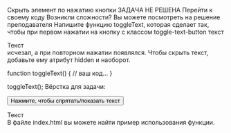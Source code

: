Скрыть элемент по нажатию кнопки
ЗАДАЧА НЕ РЕШЕНА
Перейти к своему коду
Возникли сложности? Вы можете посмотреть на решение преподавателя
Напишите функцию toggleText, которая сделает так, чтобы при первом нажатии на кнопку с классом toggle-text-button текст <div id="text">Текст</div> исчезал, а при повторном нажатии появлялся. Чтобы скрыть текст, добавьте ему атрибут hidden и наоборот.

function toggleText() {
  // ваш код...
}

toggleText();
Вёрстка для задачи:

<button class="toggle-text-button">Нажмите, чтобы спрятать/показать текст</button>
<div id="text">Текст</div>
В файле index.html вы можете найти пример использования функции.
